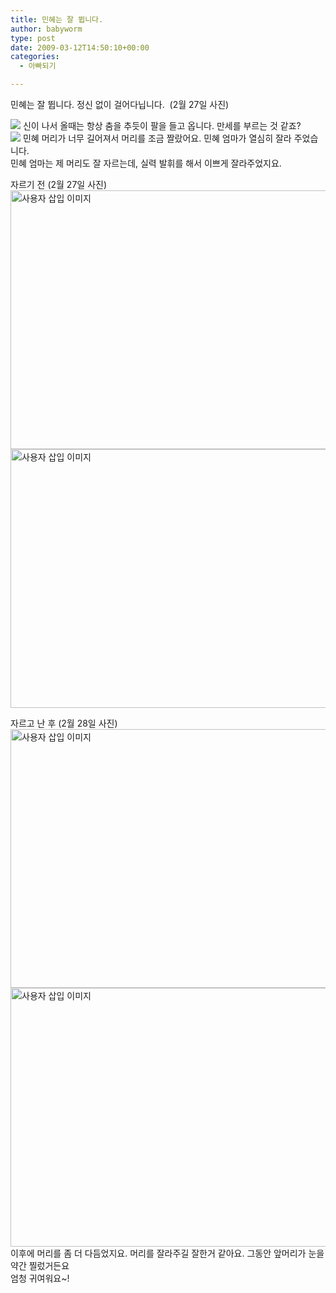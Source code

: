```yaml
---
title: 민혜는 잘 뜁니다.
author: babyworm
type: post
date: 2009-03-12T14:50:10+00:00
categories:
  - 아빠되기

---
```

민혜는 잘 뜁니다. 정신 없이 걸어다닙니다.&nbsp; (2월 27일 사진)

<img decoding="async" src="https://i0.wp.com/babyworm.net/wordpress/wp-content/uploads/1/cfile24.uf.1242E40E49B91E3D4FEA03.jpg?w=625"  data-recalc-dims="1" /> 신이 나서 올때는 항상 춤을 추듯이 팔을 들고 옵니다. 만세를 부르는 것 같죠?  
<img decoding="async" src="https://i0.wp.com/babyworm.net/wordpress/wp-content/uploads/1/cfile4.uf.1544010E49B91FBE40E6F7.jpg?w=625"  data-recalc-dims="1" /> 민혜 머리가 너무 길어져서 머리를 조금 짤랐어요. 민혜 엄마가 열심히 잘라 주었습니다.  
민혜 엄마는 제 머리도 잘 자르는데, 실력 발휘를 해서 이쁘게 잘라주었지요.

자르기 전 (2월 27일 사진)  
<img loading="lazy" decoding="async" src="https://i0.wp.com/babyworm.net/wordpress/wp-content/uploads/1/49b9205880429AD.JPG?resize=620%2C414" class="aligncenter" width="620" height="414" alt="사용자 삽입 이미지" data-recalc-dims="1" /><img loading="lazy" decoding="async" src="https://i0.wp.com/babyworm.net/wordpress/wp-content/uploads/1/49b92059eaee1AH.JPG?resize=620%2C414" class="aligncenter" width="620" height="414" alt="사용자 삽입 이미지" data-recalc-dims="1" /> 

자르고 난 후 (2월 28일 사진)  
<img loading="lazy" decoding="async" src="https://i0.wp.com/babyworm.net/wordpress/wp-content/uploads/1/49b9205b4207aAF.JPG?resize=620%2C414" class="aligncenter" width="620" height="414" alt="사용자 삽입 이미지" data-recalc-dims="1" />  
<img loading="lazy" decoding="async" src="https://i0.wp.com/babyworm.net/wordpress/wp-content/uploads/1/49b9205711976AM.JPG?resize=620%2C414" class="aligncenter" width="620" height="414" alt="사용자 삽입 이미지" data-recalc-dims="1" />  
이후에 머리를 좀 더 다듬었지요. 머리를 잘라주길 잘한거 같아요. 그동안 앞머리가 눈을 약간 찔렀거든요  
엄청 귀여워요~!
